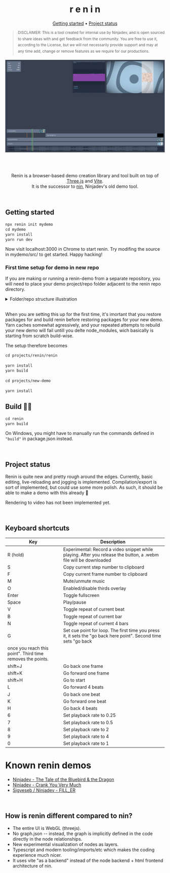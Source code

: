 <h1 align="center">r e n i n</h1>

<p align=center> <a href="#getting-started">Getting started</a> • <a href="#project-status">Project status</a></p>


> <sup>DISCLAIMER: This is a tool created for internal use by Ninjadev, and is open sourced to share ideas with and get
> feedback from the community. You are free to use it, according to the License, but we will not necessarily provide
> support and may at any time add, change or remove features as we require for our productions.</sup>

<pre align="center">
<img src="screenshot.png" />
</pre>

<br/><br/>

<p align="center">
Renin is a browser-based demo creation library and tool built on top of <a href="https://github.com/mrdoob/three.js/">Three.js</a> and <a href="https://vitejs.dev">Vite</a>.<br/>It is the successor to <a href="https://github.com/ninjadev/nin">nin</a>, Ninjadev's old demo tool.
</p>

<br/>

## Getting started

```shell
npx renin init mydemo
cd mydemo
yarn install
yarn run dev
```

Now visit localhost:3000 in Chrome to start renin. Try modifing the source in mydemo/src/ to get started. Happy hacking!

### First time setup for demo in new repo

If you are making or running a renin-demo from a separate repository, you will need to place your demo project/repo folder adjacent to the renin repo directory.

<details>
<summary>Folder/repo structure illustration</summary>

```
projects/
├─ renin/
|  ├─ .git/
|  ├─ renin/
|  |  ├─ node_modules/
|  |  ├─ src/
|  ├─ ...
├─ new-demo/
|  ├─ .git/
|  ├─ node_modules/
|  ├─ src/
|  ├─ ...
```
</details>
<br>

When you are setting this up for the first time, it's imortant that you restore packages for and build renin before restoring packages for your new demo.
Yarn caches somewhat agressively, and your repeated attempts to rebuild your new demo will fail untill you delte node_modules, wich basically is starting from scratch build-wise.

The setup therefore becomes

```shell
cd projects/renin/renin

yarn install
yarn build

cd projects/new-demo

yarn install
```

## Build 🔨🔧

```shell
cd renin
yarn build
```

On Windows, you might have to manually run the commands defined in `"build"` in package.json instead.

<br/>

## Project status

Renin is quite new and pretty rough around the edges.
Currently, basic editing, live-reloading and jogging is implemented.
Compilation/export is sort of implemented, but could use some more polish.
As such, it should be able to make a demo with this already :tada:

Rendering to video has not been implemented yet.


<br/>

## Keyboard shortcuts

| Key      | Description                                                                                                       |
|----------|-------------------------------------------------------------------------------------------------------------------|
| R (hold) | Experimental: Record a video snippet while playing. After you release the button, a .webm file will be downloaded |
| S        | Copy current step number to clipboard                                                                             |
| F        | Copy current frame number to clipboard                                                                            |
| M        | Mute/unmute music                                                                                                 |
| O        | Enabled/disable thirds overlay                                                                                    |
| Enter    | Toggle fullscreen                                                                                                 |
| Space    | Play/pause                                                                                                        |
| V        | Toggle repeat of current beat                                                                                     |
| B        | Toggle repeat of current bar                                                                                      |
| N        | Toggle repeat of current 4 bars                                                                                   |
| G        | Set cue point for loop. The first time you press it, it sets the "go back here point". Second time sets "go back
             once you reach this point". Third time removes the points.                                                        |
| shift+J  | Go back one frame                                                                                                 |
| shift+K  | Go forward one frame                                                                                              |
| shift+H  | Go to start                                                                                                       |
| L        | Go forward 4 beats                                                                                               |
| J        | Go back one beat                                                                                                  |
| K        | Go forward one beat                                                                                               |
| H        | Go back 4 beats                                                                                                   |
| 6        | Set playback rate to 0.25                                                                                         |
| 7        | Set playback rate to 0.5                                                                                          |
| 8        | Set playback rate to 2                                                                                            |
| 9        | Set playback rate to 4                                                                                            |
| 0        | Set playback rate to 1                                                                                            |

# Known renin demos

- [Ninjadev - The Tale of the Bluebird & the Dragon](https://www.pouet.net/prod.php?which=91820)
- [Ninjadev - Crank You Very Much](https://www.pouet.net/prod.php?which=94165)
- [Sigveseb / Ninjadev - FILL_ER](https://www.pouet.net/prod.php?which=94133)

<br/>

## How is renin different compared to nin?

- The entire UI is WebGL (threejs).
- No graph.json -- instead, the graph is implicitly defined in the code directly in the node relationships.
- New experimental visualization of nodes as layers.
- Typescript and modern tooling/imports/etc which makes the coding experience much nicer.
- It uses vite "as a backend" instead of the node backend + html frontend architecture of nin.
